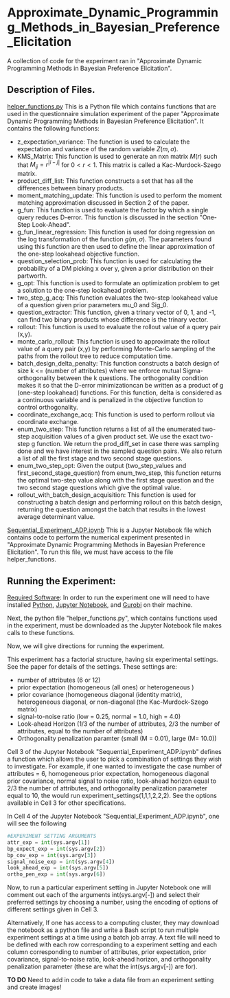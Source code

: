 # Approximate_Dynamic_Programming_Methods_in_Bayesian_Preference_Elicitation
 
A collection of code for the experiment ran in "Approximate Dynamic Programming Methods in Bayesian Preference Elicitation".

**Description of Files.** <br />
------

<ins>helper_functions.py</ins>
This is a Python file which contains functions that are used in the questionnaire simulation experiment of the paper "Approximate Dynamic Programming Methods in Bayesian Preference Elicitation". It contains the following functions:
* z_expectation_variance: The function is used to calculate the expectation and variance of the random variable $Z(m,\sigma)$.
* KMS_Matrix: This function is used to generate an nxn matrix $M(r)$ such that $M_{ij} = r^{|i-j|}$ for $0 < r < 1$. This matrix is called a Kac-Murdock-Szego matrix.
* product_diff_list: This function constructs a set that has all the differences between binary products.
* moment_matching_update: This function is used to perform the moment matching approximation discussed in Section 2 of the paper.
* g_fun: This function is used to evaluate the factor by which a single query reduces D-error. This function is discussed in the section "One-Step Look-Ahead". 
* g_fun_linear_regression: This function is used for doing regression on the log transformation of the function $g(m,\sigma)$. The parameters found using this function are then used to define the linear approximation of the one-step lookahead objective function.
* question_selection_prob: This function is used for calculating the probability of a DM picking x over y, given a prior distribution on their partworth.
* g_opt: This function is used to formulate an optimization problem to get a solution to the one-step lookahead problem.
* two_step_g_acq: This function evaluates the two-step lookahead value of a question given prior parameters mu_0 and Sig_0.
* question_extractor: This function, given a trinary vector of 0, 1, and -1, can find two binary products whose difference is the trinary vector.
* rollout: This function is used to evaluate the rollout value of a query pair (x,y).
* monte_carlo_rollout: This function is used to approximate the rollout value of a query pair (x,y) by performing Monte-Carlo sampling of the paths from the rollout tree to reduce computation time.
* batch_design_delta_penalty: This function constructs a batch design of size k <= (number of attributes) where we enforce mutual Sigma-orthogonality between the k questions. The orthogonality condition makes it so that the D-error minimizationcan be written as a product of g (one-step lookahead) functions. For this function, delta is considered as a continuous variable and is penalized in the objective function to control orthogonality.
* coordinate_exchange_acq: This function is used to perform rollout via coordinate exchange.
* enum_two_step: This function returns a list of all the enumerated two-step acquisition values of a given product set. We use the exact two-step g function. We return the prod_diff_set in case there was sampling done and we have interest in the sampled question pairs. We also return a list of all the first stage and two second stage questions.
* enum_two_step_opt: Given the output (two_step_values and first_second_stage_question) from enum_two_step, this function returns the optimal two-step value along with the first stage question and the two second stage questions which give the optimal value.
* rollout_with_batch_design_acquisition: This function is used for constructing a batch design and performing rollout on this batch design, returning the question amongst the batch that results in the lowest average determinant value.


<ins>Sequential_Experiment_ADP.ipynb</ins>
This is a Jupyter Notebook file which contains code to perform the numerical experiment presented in "Approximate Dynamic Programming Methods in Bayesian Preference Elicitation". To run this file, we must have access to the file helper_functions.

**Running the Experiment**: <br />
------

<ins>Required Software</ins>: In order to run the experiment one will need to have installed [Python](https://www.python.org/), [Jupyter Notebook](https://jupyter.org/), and [Gurobi](https://www.gurobi.com/) on their machine. 

Next, the python file "helper_functions.py", which contains functions used in the experiment, must be downloaded as the Jupyter Notebook file makes calls to these functions.

Now, we will give directions for running the experiment.

This experiment has a factorial structure, having six experimental settings. See the paper for details of the settings. These settings are:
* number of attributes (6 or 12)
* prior expectation (homogeneous (all ones) or heterogeneous )
* prior covariance (homogeneous diagonal (identity matrix), heterogeneous diagonal, or non-diagonal (the Kac-Murdock-Szego matrix)
* signal-to-noise ratio (low = 0.25, normal = 1.0, high = 4.0)
* Look-ahead Horizon (1/3 of the number of attributes, 2/3 the number of attributes, equal to the number of attributes)
* Orthogonality penalization paramter (small (M = 0.01), large (M= 10.0))

Cell 3 of the Jupyter Notebook "Sequential_Experiment_ADP.ipynb" defines a function which allows the user to pick a combination of settings they wish to investigate. For example, if one wanted to investigate the case number of attributes = 6, homogeneous prior expectation, homogeneous diagonal prior covariance, normal signal to noise ratio, look-ahead horizon equal to 2/3 the number of attributes, and orthogonality penalization parameter equal to 10, the would run experiment_settings(1,1,1,2,2,2). See the options available in Cell 3 for other specifications. 

In Cell 4 of the Jupyter Notebook "Sequential_Experiment_ADP.ipynb", one will see the following 

```python
#EXPERIMENT SETTING ARGUMENTS
attr_exp = int(sys.argv[1])
bp_expect_exp = int(sys.argv[2])
bp_cov_exp = int(sys.argv[3])
signal_noise_exp = int(sys.argv[4])
look_ahead_exp = int(sys.argv[5])
ortho_pen_exp = int(sys.argv[6])
```

Now, to run a particular experiment setting in Jupyter Notebook one will comment out each of the arguments int(sys.argv[-]) and select their preferred settings by choosing a number, using the encoding of options of different settings given in Cell 3.

Alternatively, If one has access to a computing cluster, they may download the notebook as a python file and write a Bash script to run multiple experiment settings at a time using a batch job array. A text file will need
to be defined with each row corresponding to a experiment setting and each column corresponding to number of attributes, prior expectation, prior covariance, signal-to-noise ratio, look-ahead horizon, and orthogonality penalization parameter (these are what the int(sys.argv[-]) are for).


**TO DO**
Need to add in code to take a data file from an experiment setting and create images!
